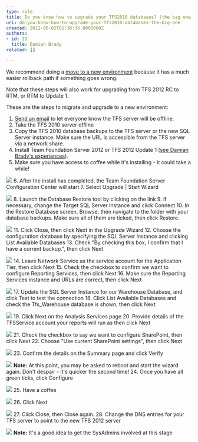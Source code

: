 ```yaml
---
type: rule
title: Do you know how to upgrade your TFS2010 databases? (the big one)
uri: do-you-know-how-to-upgrade-your-tfs2010-databases-the-big-one
created: 2012-06-02T01:36:36.0000000Z
authors:
- id: 23
  title: Damian Brady
related: []

---
```


We recommend doing a [move to a new environment](/Pages/MigrationChoices.aspx) because it has a much easier rollback path if something goes wrong.

Note that these steps will also work for upgrading from TFS 2012 RC to RTM, or RTM to Update 1.
 
These are the steps to migrate and upgrade to a new environment:

1. [Send an email](http://www.ssw.com.au/SSW/Standards/Rules/RulesToBetterNetworks.aspx#rebootrestart) to let everyone know the TFS server will be offline.
2. Take the TFS 2010 server offline
3. Copy the TFS 2010 database backups to the TFS server or the new SQL Server instance. Make sure the URL is accessible from the TFS server via a network share.
4. Install Team Foundation Server 2012 or TFS 2012 Update 1 ([see Damian Brady's experiences](http://blog.damianbrady.com.au/2012/11/27/tfs-2012-with-update-1-done/)).
5. Make sure you have access to coffee while it's installing - it could take a while!

![](ssw-coffee.png)
6. After the install has completed, the Team Foundation Server Configuration Center will start
7. Select Upgrade | Start Wizard

![](tfs_upgrade_existing.png)
8. Launch the Database Restore tool by clicking on the link
9. If necessary, change the Target SQL Server Instance and click Connect
10. In the Restore Database screen, Browse, then navigate to the folder with your database backups. Make sure all of them are ticked, then click Restore.

![](tfs_restore_dbs.png)
11. Click Close, then click Next in the Upgrade Wizard
12. Choose the configuration database by specifying the SQL Server Instance and clicking List Available Databases
13. Check "By checking this box, I confirm that I have a current backup.", then click Next

![](tfs_config_db.png)
14. Leave Network Service as the service account for the Application Tier, then click Next
15. Check the checkbox to confirm we want to configure Reporting Services, then click Next
16. Make sure the Reporting Services instance and URLs are correct, then click Next

![](tfs_config_reporting.png)
17. Update the SQL Server Instance for our Warehouse Database, and click Test to test the connection
18. Click List Available Databases and check the Tfs\_Warehouse database is shown, then click Next

![](tfs_warehouse.png)
19. Click Next on the Analysis Services page
20. Provide details of the TFSService account your reports will run as then click Next

![](tfs_reports_run_as.png)
21. Check the checkbox to say we want to configure SharePoint, then click Next
22. Choose "Use current SharePoint settings", then click Next

![](tfs_sharepoint.png)
23. Confirm the details on the Summary page and click Verify

![](tfs_summary.png)
 **Note:** At this point, you may be asked to reboot and start the wizard again.  Don't despair - it's quicker the second time!
24. Once you have all green ticks, click Configure

![](tfs_final_configure.png)
25. Have a coffee

![](ssw-coffee.png)
26. Click Next

![](tfs_upgrade_complete.png)
27. Click Close, then Close again.
28. Change the DNS entries for your TFS server to point to the new TFS 2012 server

![](tfs_dns.png)
 **Note:** It's a good idea to get the SysAdmins involved at this stage

